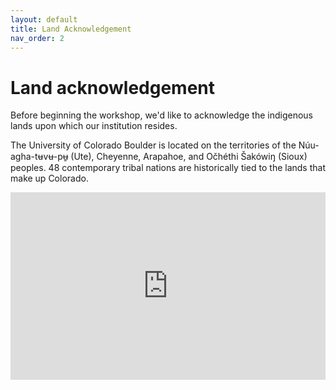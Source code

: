 ```yaml
---
layout: default
title: Land Acknowledgement
nav_order: 2
---
```

# Land acknowledgement

Before beginning the workshop, we'd like to acknowledge the indigenous lands upon which our institution resides.    

The University of Colorado Boulder is located on the territories of the Núu-agha-tʉvʉ-pʉ̱ (Ute), Cheyenne, Arapahoe, and Očhéthi Šakówiŋ (Sioux) peoples. 48 contemporary tribal nations are historically tied to the lands that make up Colorado.
<iframe src="https://native-land.ca/api/embed/embed.html?maps=territories&position=39.739235,-104.990250" style="width:100%; height:300px; border:none;"></iframe>
